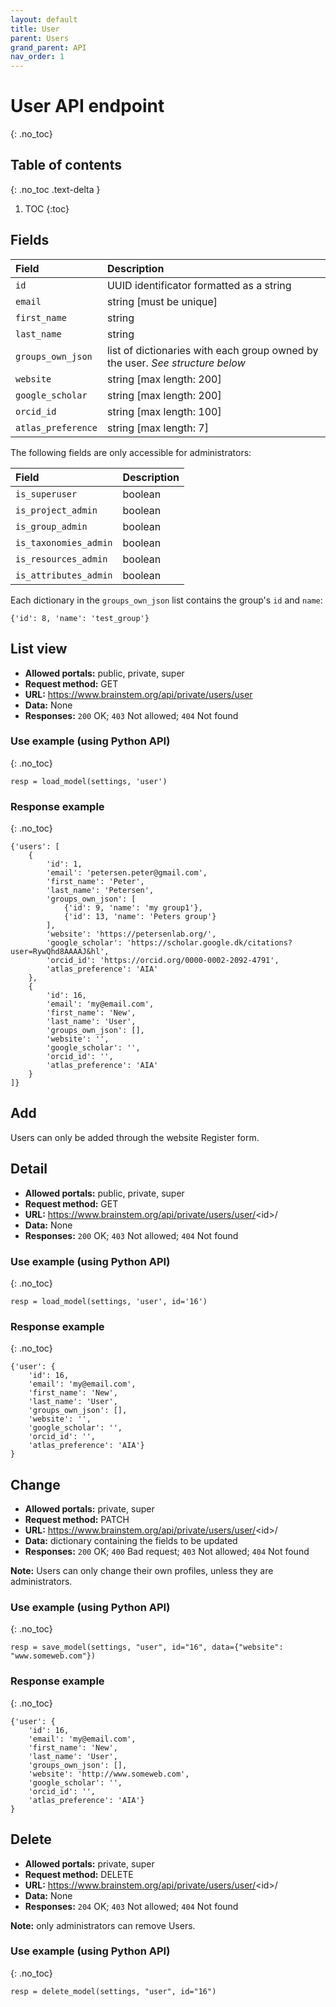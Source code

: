 ```yaml
---
layout: default
title: User
parent: Users
grand_parent: API
nav_order: 1
---
```


# User API endpoint
{: .no_toc}

## Table of contents
{: .no_toc .text-delta }

1. TOC
{:toc}

## Fields

| Field        | Description  |
|:-------------|:-------------|
| `id` | UUID identificator formatted as a string |
| `email` | string [must be unique]|
| `first_name` | string |
| `last_name` | string |
| `groups_own_json` | list of dictionaries with each group owned by the user. *See structure below* |
| `website` | string [max length: 200] |
| `google_scholar` | string [max length: 200] |
| `orcid_id` | string [max length: 100] |
| `atlas_preference` | string [max length: 7]|

The following fields are only accessible for administrators:

| Field        | Description  |
|:-------------|:-------------|
| `is_superuser` | boolean |
| `is_project_admin` | boolean |
| `is_group_admin` | boolean |
| `is_taxonomies_admin` | boolean |
| `is_resources_admin` | boolean |
| `is_attributes_admin` | boolean |

Each dictionary in the `groups_own_json` list contains the group's `id` and `name`:
```
{'id': 8, 'name': 'test_group'}
```


## List view
- **Allowed portals:** public, private, super
- **Request method:** GET
- **URL:** https://www.brainstem.org/api/private/users/user
- **Data:** None
- **Responses:** `200` OK; `403` Not allowed; `404` Not found

### Use example (using Python API)
{: .no_toc}


```
resp = load_model(settings, 'user')
```

### Response example
{: .no_toc}


```
{'users': [
    {
        'id': 1,
        'email': 'petersen.peter@gmail.com',
        'first_name': 'Peter',
        'last_name': 'Petersen',
        'groups_own_json': [
            {'id': 9, 'name': 'my group1'},
            {'id': 13, 'name': 'Peters group'}
        ],
        'website': 'https://petersenlab.org/',
        'google_scholar': 'https://scholar.google.dk/citations?user=RywQhd8AAAAJ&hl',
        'orcid_id': 'https://orcid.org/0000-0002-2092-4791',
        'atlas_preference': 'AIA'
    },
    {
        'id': 16,
        'email': 'my@email.com',
        'first_name': 'New',
        'last_name': 'User',
        'groups_own_json': [],
        'website': '',
        'google_scholar': '',
        'orcid_id': '',
        'atlas_preference': 'AIA'
    }
]}
```


## Add
Users can only be added through the website Register form.


## Detail
- **Allowed portals:** public, private, super
- **Request method:** GET
- **URL:** https://www.brainstem.org/api/private/users/user/<id\>/
- **Data:** None
- **Responses:** `200` OK; `403` Not allowed; `404` Not found

### Use example (using Python API)
{: .no_toc}


```
resp = load_model(settings, 'user', id='16')
```

### Response example
{: .no_toc}

```
{'user': {
    'id': 16,
    'email': 'my@email.com',
    'first_name': 'New',
    'last_name': 'User',
    'groups_own_json': [],
    'website': '',
    'google_scholar': '',
    'orcid_id': '',
    'atlas_preference': 'AIA'}
}
```


## Change
- **Allowed portals:** private, super
- **Request method:** PATCH
- **URL:** https://www.brainstem.org/api/private/users/user/<id\>/
- **Data:** dictionary containing the fields to be updated
- **Responses:** `200` OK; `400` Bad request; `403` Not allowed; `404` Not found

**Note:** Users can only change their own profiles, unless they are administrators.


### Use example (using Python API)
{: .no_toc}


```
resp = save_model(settings, "user", id="16", data={"website": "www.someweb.com"})
```

### Response example
{: .no_toc}


```
{'user': {
    'id': 16,
    'email': 'my@email.com',
    'first_name': 'New',
    'last_name': 'User',
    'groups_own_json': [],
    'website': 'http://www.someweb.com',
    'google_scholar': '',
    'orcid_id': '',
    'atlas_preference': 'AIA'}
}
```


## Delete
- **Allowed portals:** private, super
- **Request method:** DELETE
- **URL:** https://www.brainstem.org/api/private/users/user/<id\>/
- **Data:** None
- **Responses:** `204` OK; `403` Not allowed; `404` Not found

**Note:** only administrators can remove Users.

### Use example (using Python API)
{: .no_toc}

```
resp = delete_model(settings, "user", id="16")
``` 

